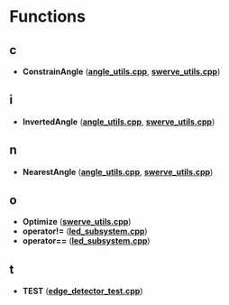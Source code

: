 
# Functions



## c

* **ConstrainAngle** ([**angle\_utils.cpp**](angle__utils_8cpp.md), [**swerve\_utils.cpp**](swerve__utils_8cpp.md))


## i

* **InvertedAngle** ([**angle\_utils.cpp**](angle__utils_8cpp.md), [**swerve\_utils.cpp**](swerve__utils_8cpp.md))


## n

* **NearestAngle** ([**angle\_utils.cpp**](angle__utils_8cpp.md), [**swerve\_utils.cpp**](swerve__utils_8cpp.md))


## o

* **Optimize** ([**swerve\_utils.cpp**](swerve__utils_8cpp.md))
* **operator!=** ([**led\_subsystem.cpp**](led__subsystem_8cpp.md))
* **operator==** ([**led\_subsystem.cpp**](led__subsystem_8cpp.md))


## t

* **TEST** ([**edge\_detector\_test.cpp**](edge__detector__test_8cpp.md))




